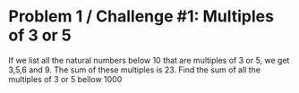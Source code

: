 # Problem 1 / Challenge #1: Multiples of 3 or 5

If we list all the natural numbers below 10 that are multiples of  3 or 5,
we get 3,5,6 and 9. The sum of these multiples is 23.
Find the sum of all the multiples of 3 or 5 bellow 1000

